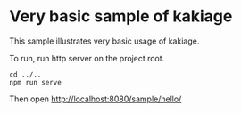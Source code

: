 # Very basic sample of kakiage

This sample illustrates very basic usage of kakiage.

To run, run http server on the project root.

```
cd ../..
npm run serve
```

Then open [http://localhost:8080/sample/hello/](http://localhost:8080/sample/hello/)
